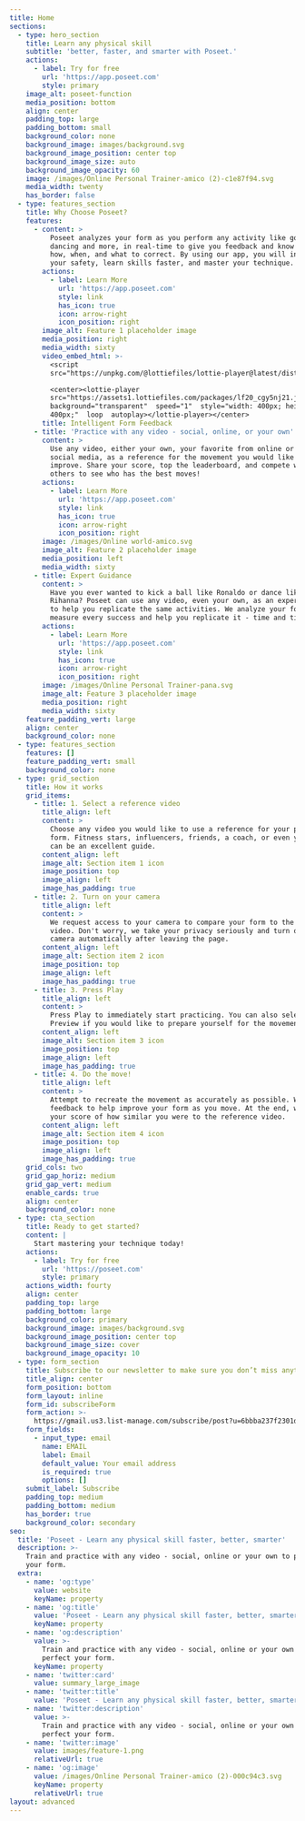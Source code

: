 ```yaml
---
title: Home
sections:
  - type: hero_section
    title: Learn any physical skill
    subtitle: 'better, faster, and smarter with Poseet.'
    actions:
      - label: Try for free
        url: 'https://app.poseet.com'
        style: primary
    image_alt: poseet-function
    media_position: bottom
    align: center
    padding_top: large
    padding_bottom: small
    background_color: none
    background_image: images/background.svg
    background_image_position: center top
    background_image_size: auto
    background_image_opacity: 60
    image: /images/Online Personal Trainer-amico (2)-c1e87f94.svg
    media_width: twenty
    has_border: false
  - type: features_section
    title: Why Choose Poseet?
    features:
      - content: >
          Poseet analyzes your form as you perform any activity like golf, yoga,
          dancing and more, in real-time to give you feedback and know exactly
          how, when, and what to correct. By using our app, you will increase
          your safety, learn skills faster, and master your technique.
        actions:
          - label: Learn More
            url: 'https://app.poseet.com'
            style: link
            has_icon: true
            icon: arrow-right
            icon_position: right
        image_alt: Feature 1 placeholder image
        media_position: right
        media_width: sixty
        video_embed_html: >-
          <script
          src="https://unpkg.com/@lottiefiles/lottie-player@latest/dist/lottie-player.js"></script>

          <center><lottie-player
          src="https://assets1.lottiefiles.com/packages/lf20_cgy5nj21.json" 
          background="transparent"  speed="1"  style="width: 400px; height:
          400px;"  loop  autoplay></lottie-player></center>
        title: Intelligent Form Feedback
      - title: 'Practice with any video - social, online, or your own'
        content: >
          Use any video, either your own, your favorite from online or from
          social media, as a reference for the movement you would like to
          improve. Share your score, top the leaderboard, and compete with
          others to see who has the best moves!
        actions:
          - label: Learn More
            url: 'https://app.poseet.com'
            style: link
            has_icon: true
            icon: arrow-right
            icon_position: right
        image: /images/Online world-amico.svg
        image_alt: Feature 2 placeholder image
        media_position: left
        media_width: sixty
      - title: Expert Guidance
        content: >
          Have you ever wanted to kick a ball like Ronaldo or dance like
          Rihanna? Poseet can use any video, even your own, as an expert guide
          to help you replicate the same activities. We analyze your form to
          measure every success and help you replicate it - time and time again.
        actions:
          - label: Learn More
            url: 'https://app.poseet.com'
            style: link
            has_icon: true
            icon: arrow-right
            icon_position: right
        image: /images/Online Personal Trainer-pana.svg
        image_alt: Feature 3 placeholder image
        media_position: right
        media_width: sixty
    feature_padding_vert: large
    align: center
    background_color: none
  - type: features_section
    features: []
    feature_padding_vert: small
    background_color: none
  - type: grid_section
    title: How it works
    grid_items:
      - title: 1. Select a reference video
        title_align: left
        content: >
          Choose any video you would like to use a reference for your perfect
          form. Fitness stars, influencers, friends, a coach, or even yourself
          can be an excellent guide.
        content_align: left
        image_alt: Section item 1 icon
        image_position: top
        image_align: left
        image_has_padding: true
      - title: 2. Turn on your camera
        title_align: left
        content: >
          We request access to your camera to compare your form to the reference
          video. Don't worry, we take your privacy seriously and turn off the
          camera automatically after leaving the page.
        content_align: left
        image_alt: Section item 2 icon
        image_position: top
        image_align: left
        image_has_padding: true
      - title: 3. Press Play
        title_align: left
        content: >
          Press Play to immediately start practicing. You can also select
          Preview if you would like to prepare yourself for the movement first.
        content_align: left
        image_alt: Section item 3 icon
        image_position: top
        image_align: left
        image_has_padding: true
      - title: 4. Do the move!
        title_align: left
        content: >
          Attempt to recreate the movement as accurately as possible. We provide
          feedback to help improve your form as you move. At the end, we'll show
          your score of how similar you were to the reference video.
        content_align: left
        image_alt: Section item 4 icon
        image_position: top
        image_align: left
        image_has_padding: true
    grid_cols: two
    grid_gap_horiz: medium
    grid_gap_vert: medium
    enable_cards: true
    align: center
    background_color: none
  - type: cta_section
    title: Ready to get started?
    content: |
      Start mastering your technique today!
    actions:
      - label: Try for free
        url: 'https://poseet.com'
        style: primary
    actions_width: fourty
    align: center
    padding_top: large
    padding_bottom: large
    background_color: primary
    background_image: images/background.svg
    background_image_position: center top
    background_image_size: cover
    background_image_opacity: 10
  - type: form_section
    title: Subscribe to our newsletter to make sure you don’t miss anything
    title_align: center
    form_position: bottom
    form_layout: inline
    form_id: subscribeForm
    form_action: >-
      https://gmail.us3.list-manage.com/subscribe/post?u=6bbba237f2301d590d83b67ef&amp;id=bff745b8bf
    form_fields:
      - input_type: email
        name: EMAIL
        label: Email
        default_value: Your email address
        is_required: true
        options: []
    submit_label: Subscribe
    padding_top: medium
    padding_bottom: medium
    has_border: true
    background_color: secondary
seo:
  title: 'Poseet - Learn any physical skill faster, better, smarter'
  description: >-
    Train and practice with any video - social, online or your own to perfect
    your form.
  extra:
    - name: 'og:type'
      value: website
      keyName: property
    - name: 'og:title'
      value: 'Poseet - Learn any physical skill faster, better, smarter'
      keyName: property
    - name: 'og:description'
      value: >-
        Train and practice with any video - social, online or your own to
        perfect your form.
      keyName: property
    - name: 'twitter:card'
      value: summary_large_image
    - name: 'twitter:title'
      value: 'Poseet - Learn any physical skill faster, better, smarter'
    - name: 'twitter:description'
      value: >-
        Train and practice with any video - social, online or your own to
        perfect your form.
    - name: 'twitter:image'
      value: images/feature-1.png
      relativeUrl: true
    - name: 'og:image'
      value: /images/Online Personal Trainer-amico (2)-000c94c3.svg
      keyName: property
      relativeUrl: true
layout: advanced
---
```

